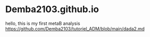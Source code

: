 # Demba2103.github.io
hello, this is my first metaB analysis https://github.com/Demba2103/tutoriel_ADM/blob/main/dada2.md
